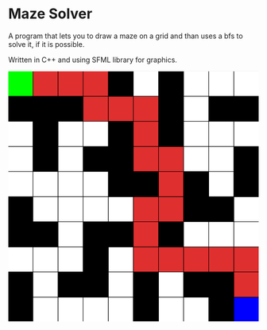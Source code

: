 # Maze Solver

A program that lets you to draw a maze on a grid and than uses a bfs to solve it, if it is possible.

Written in C++ and using SFML library for graphics.

![Exemplu](maze.png)
